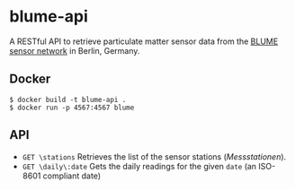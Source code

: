 # blume-api

A RESTful API to retrieve particulate matter sensor data from the [BLUME sensor network](http://www.stadtentwicklung.berlin.de/umwelt/luftqualitaet/luftdaten/index.shtml) in Berlin, Germany.

## Docker

```
$ docker build -t blume-api .
$ docker run -p 4567:4567 blume
```

## API

* `GET \stations` Retrieves the list of the sensor stations (*Messstationen*).
* `GET \daily\:date` Gets the daily readings for the given `date` (an ISO-8601 compliant date)
